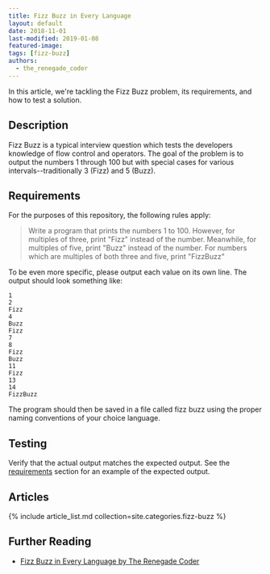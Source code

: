 ```yaml
---
title: Fizz Buzz in Every Language
layout: default
date: 2018-11-01
last-modified: 2019-01-08
featured-image:
tags: [fizz-buzz]
authors:
  - the_renegade_coder
---
```


In this article, we're tackling the Fizz Buzz problem, its requirements, and
how to test a solution.

## Description

Fizz Buzz is a typical interview question which tests the developers knowledge
of flow control and operators. The goal of the problem is to output the
numbers 1 through 100 but with special cases for various intervals--traditionally
3 (Fizz) and 5 (Buzz).

## Requirements

For the purposes of this repository, the following rules apply:

> Write a program that prints the numbers 1 to 100. However, for multiples of three,
> print "Fizz" instead of the number. Meanwhile, for multiples of five, print "Buzz"
> instead of the number. For numbers which are multiples of both three and five,
> print "FizzBuzz"

To be even more specific, please output each value on its own line. The output
should look something like:

```console
1
2
Fizz
4
Buzz
Fizz
7
8
Fizz
Buzz
11
Fizz
13
14
FizzBuzz
```

The program should then be saved in a file called fizz buzz using the proper
naming conventions of your choice language.

## Testing

Verify that the actual output matches the expected output. See the
[requirements][3] section for an example of the expected output.

## Articles

{% include article_list.md collection=site.categories.fizz-buzz %}

## Further Reading

- [Fizz Buzz in Every Language by The Renegade Coder][2]

[1]: ../assets/Fizz_Buzz.png
[2]: https://therenegadecoder.com/series/fizz-buzz-in-every-language/
[3]: #requirements
